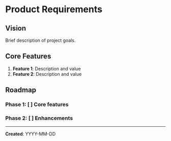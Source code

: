 <!-- Steering Product Template -->

# Product Requirements

## Vision
Brief description of project goals.

## Core Features
1. **Feature 1**: Description and value
2. **Feature 2**: Description and value

## Roadmap
### Phase 1: [ ] Core features
### Phase 2: [ ] Enhancements

---
**Created**: YYYY-MM-DD